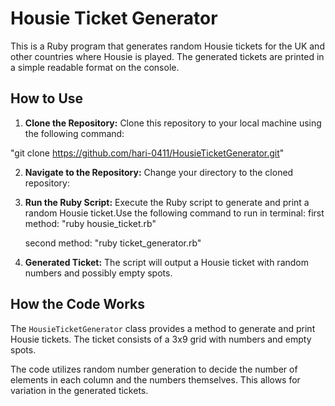# Housie Ticket Generator

This is a Ruby program that generates random Housie tickets for the UK and other countries where Housie is played. The generated tickets are printed in a simple readable format on the console.

## How to Use

1. **Clone the Repository:** Clone this repository to your local machine using the following command:

"git clone https://github.com/hari-0411/HousieTicketGenerator.git"


2. **Navigate to the Repository:** Change your directory to the cloned repository:


3. **Run the Ruby Script:** Execute the Ruby script to generate and print a random Housie ticket.Use the following command to run in terminal:
    first method:
        "ruby housie_ticket.rb"
    
    second method: 
        "ruby ticket_generator.rb"




4. **Generated Ticket:** The script will output a Housie ticket with random numbers and possibly empty spots.

## How the Code Works

The `HousieTicketGenerator` class provides a method to generate and print Housie tickets. The ticket consists of a 3x9 grid with numbers and empty spots.

The code utilizes random number generation to decide the number of elements in each column and the numbers themselves. This allows for variation in the generated tickets.



